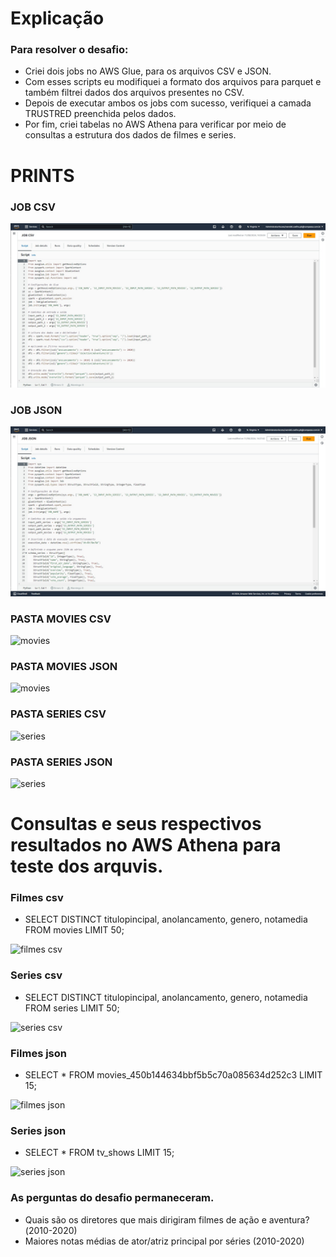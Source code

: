 # Explicação

### Para resolver o desafio:
- Criei dois jobs no AWS Glue, para os arquivos CSV e JSON.
- Com esses scripts eu modifiquei a formato dos arquivos para parquet e também filtrei dados dos arquivos presentes no CSV.
- Depois de executar ambos os jobs com sucesso, verifiquei a camada TRUSTRED preenchida pelos dados.
- Por fim, criei tabelas no AWS Athena para verificar por meio de consultas a estrutura dos dados de filmes e series. 


# PRINTS

### JOB CSV

![job csv](https://github.com/WendeldsCoelho/Programa-De-Bolsas-Compass-Uol/blob/main/Sprint_8/Evid%C3%AAncias/Desafio/Job_csv.jpeg)

### JOB JSON

![job json](https://github.com/WendeldsCoelho/Programa-De-Bolsas-Compass-Uol/blob/main/Sprint_8/Evid%C3%AAncias/Desafio/Job_json.jpeg)

### PASTA MOVIES CSV

![movies](https://github.com/WendeldsCoelho/Programa-De-Bolsas-Compass-Uol/blob/main/Sprint_8/Evid%C3%AAncias/Desafio/bucket_movies_csv.jpeg)

### PASTA MOVIES JSON

![movies](https://github.com/WendeldsCoelho/Programa-De-Bolsas-Compass-Uol/blob/main/Sprint_8/Evid%C3%AAncias/Desafio/bucket_movies_json.jpeg)

### PASTA SERIES CSV

![series](https://github.com/WendeldsCoelho/Programa-De-Bolsas-Compass-Uol/blob/main/Sprint_8/Evid%C3%AAncias/Desafio/bucket_series_csv.jpeg)

### PASTA SERIES JSON

![series](https://github.com/WendeldsCoelho/Programa-De-Bolsas-Compass-Uol/blob/main/Sprint_8/Evid%C3%AAncias/Desafio/bucket_series_json.jpeg)

# Consultas e seus respectivos resultados no AWS Athena para teste dos arquvis.

### Filmes csv

- SELECT DISTINCT titulopincipal, anolancamento, genero, notamedia FROM movies LIMIT 50;

![filmes csv](https://github.com/WendeldsCoelho/Programa-De-Bolsas-Compass-Uol/blob/main/Sprint_8/Evid%C3%AAncias/Desafio/athena-result-movies-csv.jpeg)


### Series csv

- SELECT DISTINCT titulopincipal, anolancamento, genero, notamedia FROM series LIMIT 50;

![series csv](https://github.com/WendeldsCoelho/Programa-De-Bolsas-Compass-Uol/blob/main/Sprint_8/Evid%C3%AAncias/Desafio/athena-result-series-csv.jpeg)

### Filmes json

- SELECT * FROM movies_450b144634bbf5b5c70a085634d252c3 LIMIT 15;

![filmes json](https://github.com/WendeldsCoelho/Programa-De-Bolsas-Compass-Uol/blob/main/Sprint_8/Evid%C3%AAncias/Desafio/athena-result-movies-json.jpeg)

### Series json

- SELECT * FROM tv_shows LIMIT 15;

![series json](https://github.com/WendeldsCoelho/Programa-De-Bolsas-Compass-Uol/blob/main/Sprint_8/Evid%C3%AAncias/Desafio/athena-result-series-json.jpeg)








### As perguntas do desafio permaneceram.

- Quais são os diretores que mais dirigiram filmes de ação e aventura?(2010-2020)
- Maiores notas médias de ator/atriz principal por séries (2010-2020)


